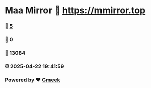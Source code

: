 # Maa Mirror :link: https://mmirror.top 
### :page_facing_up: [5](https://mmirror.top/tag.html) 
### :speech_balloon: 0 
### :hibiscus: 13084 
### :alarm_clock: 2025-04-22 19:41:59 
### Powered by :heart: [Gmeek](https://github.com/Meekdai/Gmeek)
